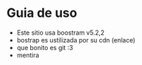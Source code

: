 # Guia de uso
* Este sitio usa boostram v5.2,2
* bostrap es ustilizada por su cdn  (enlace)
* que bonito es git :3
* mentira 